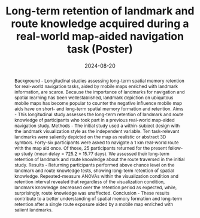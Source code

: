 ---
title: Long-term retention of landmark and route knowledge acquired during a real-world map-aided navigation task (Poster)
authors:
- Armand Kapaj
- Christopher Hilton
- Sara I. Fabrikant
date: '2024-08-20'
#publishDate: '2024-04-18T15:19:26.793892Z'
publication_types:
- paper-conference
publication: '*Abstracts and authors of the 9th International Conference on Spatial Cognition: Segmentation and Binding in Spatial Cognition (ICSC 2024). Cognitive Processing*'
doi: 10.1007/s10339-024-01218-9
abstract: Background - Longitudinal studies assessing long-term spatial memory retention for real-world navigation tasks, aided by mobile maps enriched with landmark   
    information, are scarce. Because the importance of landmarks for navigation and spatial learning has been wellestablished, landmark depiction on ubiquitous mobile maps has become popular to counter the negative influence mobile map aids have on short- and long-term spatial memory formation and retention. Aims - This longitudinal study assesses the long-term retention of landmark and route knowledge of participants who took part in a previous real-world map-aided navigation study. Methods - The initial study used a within-subject design with the landmark visualization style as the independent variable. Ten task-relevant landmarks were saliently depicted on the map as realistic or abstract 3D symbols. Forty-six participants were asked to navigate a 1 km real-world route with the map aid once. Of those, 25 participants returned for the present follow-up study (mean delay = 725.2 ± 15.77 days). We assessed their long-term retention of landmark and route knowledge about the route traversed in the initial study. Results - Returning participants performed above chance level on the landmark and route knowledge tests, showing long-term retention of spatial knowledge. Repeated-measure ANOVAs within the visualization condition and retention interval revealed that regardless of the visualization condition, landmark knowledge decreased over the retention period as expected, while, surprisingly, route knowledge was unaffected. Conclusion - These results contribute to a better understanding of spatial memory formation and long-term retention after a single route exposure aided by a mobile map enriched with salient landmarks.
---